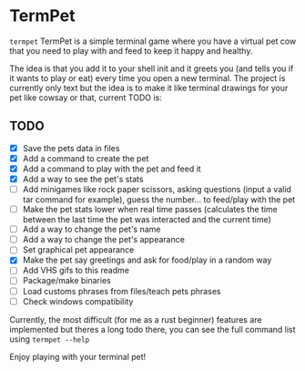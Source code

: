 # TermPet
`termpet`
TermPet is a simple terminal game where you have a virtual pet cow that you need to play with and feed to keep it happy and healthy.

The idea is that you add it to your shell init and it greets you (and tells you if it wants to play or eat) every time you open a new terminal.
The project is currently only text but the idea is to make it like terminal drawings for your pet like cowsay or that, current TODO is:

## TODO
- [x] Save the pets data in files
- [x] Add a command to create the pet
- [x] Add a command to play with the pet and feed it
- [x] Add a way to see the pet's stats
- [ ] Add minigames like rock paper scissors, asking questions (input a valid tar command for example), guess the number... to feed/play with the pet
- [ ] Make the pet stats lower when real time passes (calculates the time between the last time the pet was interacted and the current time)
- [ ] Add a way to change the pet's name
- [ ] Add a way to change the pet's appearance
- [ ] Set graphical pet appearance
- [x] Make the pet say greetings and ask for food/play in a random way
- [ ] Add VHS gifs to this readme
- [ ] Package/make binaries
- [ ] Load customs phrases from files/teach pets phrases
- [ ] Check windows compatibility

Currently, the most difficult (for me as a rust beginner) features are implemented but theres a long todo there, you can see the full command list using `termpet --help`

Enjoy playing with your terminal pet!